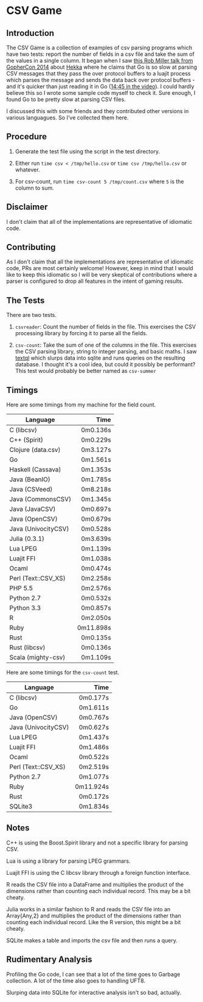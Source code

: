 # CSV Game

## Introduction

The CSV Game is a collection of examples of csv parsing programs which have two
tests: report the number of fields in a csv file and take the sum of the values
in a single column. It began when I saw [this Rob Miller talk from GopherCon
2014](https://www.youtube.com/watch?v=RhLIblr_YXs&index=6&list=PLEireDfbBiXYxLvhLBHi8EX_HigEplHDH)
about [Hekka](https://github.com/mozilla-services/heka) where he claims that Go
is so slow at parsing CSV messages that they pass the over protocol buffers to a
luajit process which parses the message and sends the data back over protocol
buffers - and it's quicker than just reading it in Go ([14:45 in the
video](https://www.youtube.com/watch?v=RhLIblr_YXs&index=6&list=PLEireDfbBiXYxLvhLBHi8EX_HigEplHDH#t=14m45)\).
I could hardly believe this so I wrote some sample code myself to check it.
Sure enough, I found Go to be pretty slow at parsing CSV files.

I discussed this with some friends and they contributed other
versions in various languagues. So I've collected them here.

## Procedure
1. Generate the test file using the script in the test directory.

2.  Either run `time csv < /tmp/hello.csv` or `time csv /tmp/hello.csv` 
or whatever.

3. For csv-count, run `time csv-count 5 /tmp/count.csv` where `5` is the column
   to sum.

## Disclaimer
I don't claim that all of the implementations are representative of idiomatic
code.

## Contributing

As I don't claim that all the implementations are representative of idiomatic code, PRs are most certainly
welcome! However, keep in mind that I would like to keep this idiomatic so I will be very skeptical of 
contributions where a parser is configured to drop all features in the intent of gaming results.

## The Tests
There are two tests. 

1. `csvreader`: Count the number of fields in the file. This exercises the CSV processing library by forcing
it to parse all the fields.

2. `csv-count`: Take the sum of one of the columns in the file. This exercises the CSV parsing library, string 
to integer parsing, and basic maths. I saw [textql](https://github.com/dinedal/textql) which slurps data into 
sqlite and runs queries on the resulting database. I thought it's a cool idea, but could it possibly be 
performant? This test would probably be better named as `csv-summer`

## Timings

Here are some timings from my machine for the field count. 

| Language            | Time     |
----------------------|----------:
| C (libcsv)          | 0m0.136s |
| C++ (Spirit)        | 0m0.229s |
| Clojure (data.csv)  | 0m3.127s |
| Go                  | 0m1.561s |
| Haskell (Cassava)   | 0m1.353s |
| Java (BeanIO)       | 0m1.785s |
| Java (CSVeed)       | 0m8.218s |
| Java (CommonsCSV)   | 0m1.345s |
| Java (JavaCSV)      | 0m0.697s |
| Java (OpenCSV)      | 0m0.679s |
| Java (UnivocityCSV) | 0m0.528s |
| Julia (0.3.1)       | 0m3.639s |
| Lua LPEG            | 0m1.139s |
| Luajit FFI          | 0m1.038s |
| Ocaml               | 0m0.474s |
| Perl (Text::CSV\_XS)| 0m2.258s |
| PHP 5.5             | 0m2.576s |
| Python 2.7          | 0m0.532s |
| Python 3.3          | 0m0.857s |
| R                   | 0m2.050s |
| Ruby                | 0m11.898s|
| Rust                | 0m0.135s |
| Rust (libcsv)       | 0m0.136s |
| Scala (mighty-csv)  | 0m1.109s |

Here are some timings for the `csv-count` test.

| Language            | Time     |
----------------------|----------:
| C (libcsv)          | 0m0.177s |
| Go                  | 0m1.611s |
| Java (OpenCSV)      | 0m0.767s |
| Java (UnivocityCSV) | 0m0.627s |
| Lua LPEG            | 0m1.437s |
| Luajit FFI          | 0m1.486s |
| Ocaml               | 0m0.522s |
| Perl (Text::CSV\_XS)| 0m2.519s |
| Python 2.7          | 0m1.077s |
| Ruby                | 0m11.924s|
| Rust                | 0m0.172s |
| SQLite3             | 0m1.834s |

## Notes
C++ is using the Boost.Spirit library and not a specific library for parsing
CSV.

Lua is using a library for parsing LPEG grammars.

Luajit FFI is using the C libcsv library through a foreign function interface.

R reads the CSV file into a DataFrame and multiplies the product of the
dimensions rather than counting each individual record.  This may be a bit
cheaty.

Julia works in a similar fashion to R and reads the CSV file into an
Array{Any,2} and multiplies the product of the dimensions rather than counting
each individual record. Like the R version, this might be a bit cheaty.

SQLite makes a table and imports the csv file and then runs a query.

## Rudimentary Analysis

Profiling the Go code, I can see that a lot of the time goes to Garbage
collection. A lot of the time also goes to handling UFT8. 

Slurping data into SQLite for interactive analysis isn't so bad, actually.
